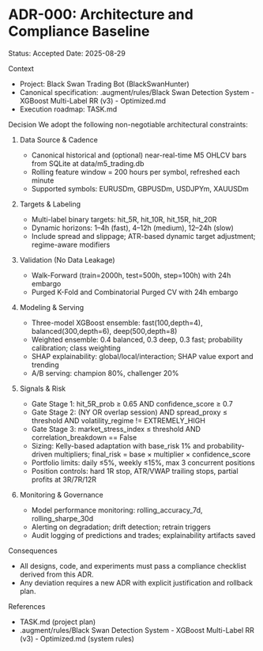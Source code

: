 # ADR-000: Architecture and Compliance Baseline

Status: Accepted
Date: 2025-08-29

Context
- Project: Black Swan Trading Bot (BlackSwanHunter)
- Canonical specification: .augment/rules/Black Swan Detection System - XGBoost Multi-Label RR (v3) - Optimized.md
- Execution roadmap: TASK.md

Decision
We adopt the following non-negotiable architectural constraints:
1) Data Source & Cadence
   - Canonical historical and (optional) near-real-time M5 OHLCV bars from SQLite at data/m5_trading.db
   - Rolling feature window = 200 hours per symbol, refreshed each minute
   - Supported symbols: EURUSDm, GBPUSDm, USDJPYm, XAUUSDm

2) Targets & Labeling
   - Multi-label binary targets: hit_5R, hit_10R, hit_15R, hit_20R
   - Dynamic horizons: 1–4h (fast), 4–12h (medium), 12–24h (slow)
   - Include spread and slippage; ATR-based dynamic target adjustment; regime-aware modifiers

3) Validation (No Data Leakage)
   - Walk-Forward (train=2000h, test=500h, step=100h) with 24h embargo
   - Purged K-Fold and Combinatorial Purged CV with 24h embargo

4) Modeling & Serving
   - Three-model XGBoost ensemble: fast(100,depth=4), balanced(300,depth=6), deep(500,depth=8)
   - Weighted ensemble: 0.4 balanced, 0.3 deep, 0.3 fast; probability calibration; class weighting
   - SHAP explainability: global/local/interaction; SHAP value export and trending
   - A/B serving: champion 80%, challenger 20%

5) Signals & Risk
   - Gate Stage 1: hit_5R_prob ≥ 0.65 AND confidence_score ≥ 0.7
   - Gate Stage 2: (NY OR overlap session) AND spread_proxy ≤ threshold AND volatility_regime != EXTREMELY_HIGH
   - Gate Stage 3: market_stress_index ≤ threshold AND correlation_breakdown == False
   - Sizing: Kelly-based adaptation with base_risk 1% and probability-driven multipliers; final_risk = base × multiplier × confidence_score
   - Portfolio limits: daily ≤5%, weekly ≤15%, max 3 concurrent positions
   - Position controls: hard 1R stop, ATR/VWAP trailing stops, partial profits at 3R/7R/12R

6) Monitoring & Governance
   - Model performance monitoring: rolling_accuracy_7d, rolling_sharpe_30d
   - Alerting on degradation; drift detection; retrain triggers
   - Audit logging of predictions and trades; explainability artifacts saved

Consequences
- All designs, code, and experiments must pass a compliance checklist derived from this ADR.
- Any deviation requires a new ADR with explicit justification and rollback plan.

References
- TASK.md (project plan)
- .augment/rules/Black Swan Detection System - XGBoost Multi-Label RR (v3) - Optimized.md (system rules)

